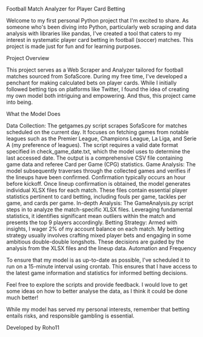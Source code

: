 Football Match Analyzer for Player Card Betting

Welcome to my first personal Python project that I'm excited to share. As someone who's been diving into Python, particularly web scraping and data analysis with libraries like pandas, I've created a tool that caters to my interest in systematic player card betting in football (soccer) matches. This project is made just for fun and for learning purposes.

Project Overview

This project serves as a Web Scraper and Analyzer tailored for football matches sourced from SofaScore. During my free time, I've developed a penchant for making calculated bets on player cards. While I initially followed betting tips on platforms like Twitter, I found the idea of creating my own model both intriguing and empowering. And thus, this project came into being.

What the Model Does

Data Collection: The getgames.py script scrapes SofaScore for matches scheduled on the current day. It focuses on fetching games from notable leagues such as the Premier League, Champions League, La Liga, and Serie A (my preference of leagues). The script requires a valid date format specified in check_game_date.txt, which the model uses to determine the last accessed date. The output is a comprehensive CSV file containing game data and referee Card per Game (CPG) statistics.
Game Analysis: The model subsequently traverses through the collected games and verifies if the lineups have been confirmed. Confirmation typically occurs an hour before kickoff. Once lineup confirmation is obtained, the model generates individual XLSX files for each match. These files contain essential player statistics pertinent to card betting, including fouls per game, tackles per game, and cards per game.
In-depth Analysis: The GameAnalysis.py script steps in to analyze the match-specific XLSX files. Leveraging fundamental statistics, it identifies significant mean outliers within the match and presents the top 9 players accordingly.
Betting Strategy: Armed with insights, I wager 2% of my account balance on each match. My betting strategy usually involves crafting mixed player bets and engaging in some ambitious double-double longshots. These decisions are guided by the analysis from the XLSX files and the lineup data.
Automation and Frequency

To ensure that my model is as up-to-date as possible, I've scheduled it to run on a 15-minute interval using crontab. This ensures that I have access to the latest game information and statistics for informed betting decisions.

Feel free to explore the scripts and provide feedback. I would love to get some ideas on how to better analyse the data, as I think it could be done much better!

While my model has served my personal interests, remember that betting entails risks, and responsible gambling is essential.

Developed by Roho11
